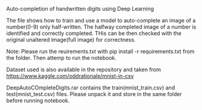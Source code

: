 Auto-completion of handwritten digits using Deep Learning

The file shows how to train and use a model to auto-complete an image of a number(0-9) only half-written. 
The halfway completed image of a number is identified and correctly completed.
THis can be then checked with the original unaltered image(full image) for correctness.

Note: Please run the reuirements.txt with pip install -r requirements.txt from the folder. Then attemp to run the notebook.

Dataset used is also available in the repository and taken from https://www.kaggle.com/oddrationale/mnist-in-csv

DeepAutoCOmpleteDigits.rar contains the train(mnist_train.csv) and test(mnist_test.csv) files. Please unpack it and store in the same folder before running notebook.
